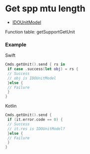 # Get spp mtu length

* [IDOUnitModel](../model/IDOUnitModel.md)

Function table: getSupportGetUnit

### Example

Swift

```swift
Cmds.getUnit().send { rs in
 if case .success(let obj) = rs {
 // Success
 // obj is IDOUnitModel
 }else {
 // Failure
 }
}
```

Kotlin

```kotlin 
Cmds.getUnit().send {
 if (it.error.code == 0) {
 // Success 
 // it.res is IDOUnitModel?
 }else {
 // Failure 
 }
}
```

